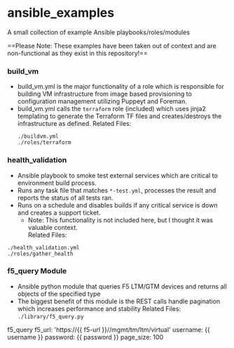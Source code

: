 # ansible_examples

A small collection of example Ansible playbooks/roles/modules

==Please Note: These examples have been taken out of context and are non-functional as they exist in this repository!==

### build_vm
* build_vm.yml is the major functionality of a role which is responsible for building VM infrastructure from image based provisioning to configuration management utilizing Puppeyt and Foreman.  
* build_vm.yml calls the `terraform` role (included) which uses jinja2 templating to generate the Terraform TF files and creates/destroys the infrastructure as defined.
Related Files:
   ```
   ./buildvm.yml
   ./roles/terraform
   ```

### health_validation
* Ansible playbook to smoke test external services which are critical to environment build process.
* Runs any task file that matches `*-test.yml`, processes the result and reports the status of all tests ran.
* Runs on a schedule and disables builds if any critical service is down and creates a support ticket.
    * Note: This functionality is not included here, but I thought it was valuable context.  
Related Files:
```
./health_validation.yml
./roles/gather_health
```



### f5_query Module ###
* Ansible python module that queries F5 LTM/GTM devices and returns all objects of the specified type
* The biggest benefit of this module is the REST calls handle pagination which increases performance and stability
Related Files:
`./library/f5_query.py`

f5_query
  f5_url: 'https://{{ f5-url }}//mgmt/tm/ltm/virtual'
  username: {{ username }}
  password: {{ password }}
  page_size: 100
```

